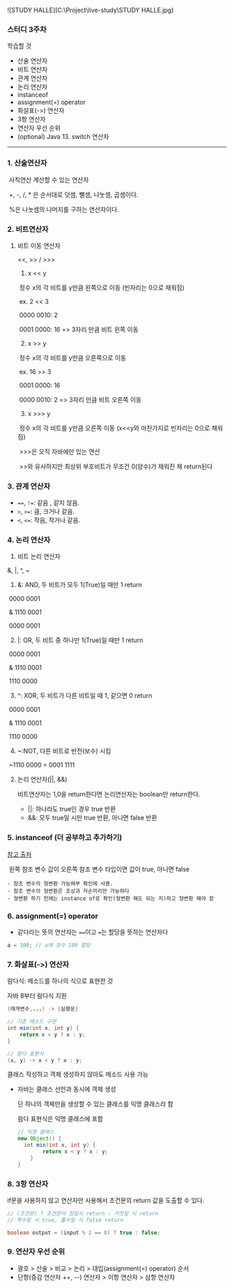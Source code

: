 ![STUDY HALLE](C:\Project\live-study\STUDY HALLE.jpg)

### 스터디 3주차

학습할 것

- 산술 연산자
- 비트 연산자
- 관계 연산자
- 논리 연산자
- instanceof
- assignment(=) operator
- 화살표(->) 연산자
- 3항 연산자
- 연산자 우선 순위
- (optional) Java 13. switch 연산자

---

### 1. 산술연산자

​	사칙연산 계산할 수 있는 연산자

​	+, -, /, * 은 순서대로 덧셈, 뺄셈, 나눗셈, 곱셈이다.

​	%은 나눗셈의 나머지를 구하는 연산자이다.





### 2. 비트연산자

 1. 비트 이동 연산자

    <<, >> / >>>

    1) x << y

    ​	정수 x의 각 비트를 y만큼 왼쪽으로 이동 (빈자리는 0으로 채워짐)

    ​	ex. 2 << 3

    ​			0000 0010: 2

    ​			0001 0000: 16 => 3자리 만큼 비트 왼쪽 이동

    2) x >> y

    ​	정수 x의 각 비트를 y만큼 오른쪽으로 이동

    ​	ex. 16 >> 3

    ​			0001 0000: 16

    ​			0000 0010: 2 => 3자리 만큼 비트 오른쪽 이동

    3) x >>> y

    ​	정수 x의 각 비트를 y만큼 오른쪽 이동 (x<<y와 마찬가지로 빈자리는 0으로 채워짐)

    ​	>>>은 오직 자바에만 있는 연산

    ​	>>와 유사하지만 최상위 부호비트가 무조건 0(양수)가 채워진 채 return된다





### 3. 관계 연산자

- `==`, `!=`: 같음 , 같지 않음.
- `>`, `>=`: 큼, 크거나 같음.
- `<`, `<=`: 작음, 작거나 같음.



### 4. 논리 연산자



1. 비트 논리 연산자

&, |, ^, ~

1) &: AND, 두 비트가 모두 1(True)일 때만 1 return

​			 0000 0001

​		&  1110 0001

​     		 0000 0001

2) |: OR, 두 비트 중 하나만 1(True)일 때만 1 return

​			 0000 0001

​		&  1110 0001

​     		 1110 0000

3) ^: XOR, 두 비트가 다른 비트일 때 1, 같으면 0 return 

​			 0000 0001

​		&  1110 0001

​     		 1110 0000

4) ~:NOT, 다른 비트로 반전(보수) 시킴

​		~1110 0000 = 0001 1111



2. 논리 연산자(||, &&)

   비트연산자는 1,0을 return한다면 논리연산자는 boolean만 return한다.

   - ||: 하나라도 true인 경우 true 반환
   - &&: 모두 true일 시만 true 반환, 아니면 false 반환



### 5. instanceof (더 공부하고 추가하기)

   [참고 출처](https://www.youtube.com/watch?v=YvCgrZQU4EM)

​	왼쪽 참조 변수 값이 오른쪽 참조 변수 타입이면 값이 true, 아니면 false

	- 참조 변수의 형변환 가능여부 확인에 사용. 
	- 참조 변수의 형변환은 조상과 자손끼리만 가능하다
	- 형변환 하기 전에는 instance of로 확인(형변환 해도 되는 지)하고 형변환 해야 함





### 6. assignment(=) operator

- 같다라는 뜻의 연산자는 `==`이고 `=`는 할당을 뜻하는 연산자다

```java
a = 100; // a에 정수 100 할당
```



### 7. 화살표(->) 연산자

람다식: 메소드를 하나의 식으로 표현한 것

자바 8부터 람다식 지원

```java
(매개변수,...) -> {실행문}
```



```java
// 기존 메소드 구현
int min(int x, int y) {
    return x < y ? x : y;
}

// 람다 표현식
(x, y) -> x < y ? x : y;
```

클래스 작성하고 객체 생성하지 않아도 메소드 사용 가능

- 자바는 클래스 선언과 동시에 객체 생성

  단 하나의 객체만을 생성할 수 있는 클래스를 익명 클래스라 함

  람다 표현식은 익명 클래스에 포함

  ```java
  // 익명 클래스
  new Object() {
  	int min(int x, int y) {
          return x < y ? x : y;
      }
  }
  ```



### 8. 3항 연산자

if문을 사용하지 않고 연산자만 사용해서 조건문의 return 값을 도출할 수 있다.

```java
// (조건문) ? 조건문이 참일시 return : 거짓일 시 return
// 짝수일 시 true, 홀수일 시 false return

boolean output = (input % 2 == 0) ? true : false;
```



### 9. 연산자 우선 순위

- 괄호 > 산술 > 비교 > 논리 > 대입(assignment(=) operator) 순서
- 단항(증감 연산자 ++, --) 연산자 > 이항 연산자 > 삼항 연산자




